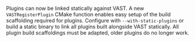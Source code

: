 Plugins can now be linked statically against VAST. A new `VASTRegisterPlugin`
CMake function enables easy setup of the build scaffolding required for plugins.
Configure with `--with-static-plugins` or build a static binary to link all
plugins built alongside VAST statically. All plugin build scaffoldings must be
adapted, older plugins do no longer work.
